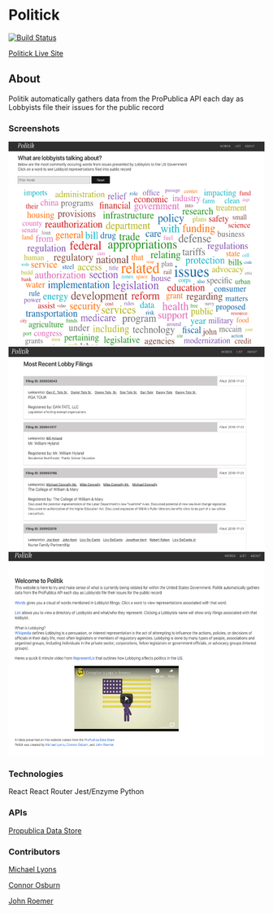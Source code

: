 # Politick

[![Build Status](https://travis-ci.org/michaelyons/informant-client.svg?branch=master)](https://travis-ci.org/michaelyons/informant-client)

[Politick Live Site](https://informant-lobby.herokuapp.com/)

## About

Politik automatically gathers data from the ProPublica API each day as Lobbyists file their issues for the public record

### Screenshots

<img src="https://github.com/michaelyons/Informant-Client/blob/master/Screen%20Shot%202018-11-01%20at%207.56.07%20AM.png" alt="heading" width="800" height="400"/>

<img src="https://github.com/michaelyons/Informant-Client/blob/master/Screen%20Shot%202018-11-01%20at%207.56.42%20AM.png" alt="heading" width="800" height="400"/>

<img src="https://github.com/michaelyons/Informant-Client/blob/master/Screen%20Shot%202018-11-01%20at%207.56.55%20AM.png" alt="heading" width="800" height="400"/>


### Technologies

React
React Router
Jest/Enzyme 
Python

### APIs

[Propublica Data Store](https://www.propublica.org/datastore/apis)

### Contributors

[Michael Lyons](https://github.com/michaelyons)

[Connor Osburn](https://github.com/letsdothis64)

[John Roemer](https://github.com/jtrtj)
